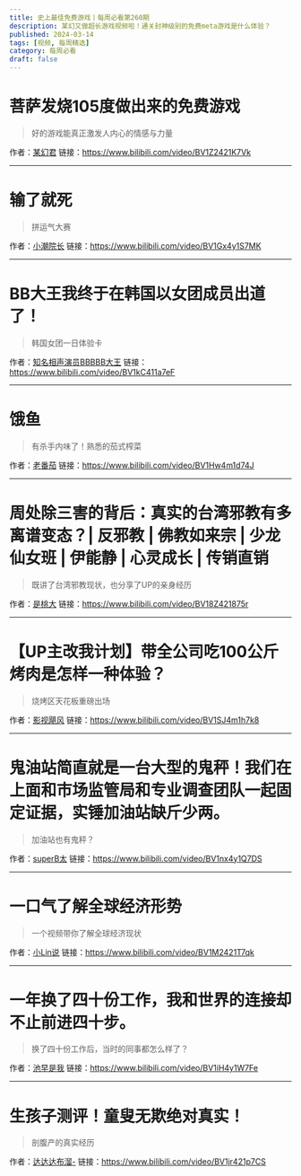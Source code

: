 ```yaml
---
title: 史上最佳免费游戏丨每周必看第260期
description: 某幻又做超长游戏视频啦！通关封神级别的免费meta游戏是什么体验？
published: 2024-03-14
tags: [视频, 每周精选]
category: 每周必看
draft: false
---
```


# 菩萨发烧105度做出来的免费游戏
> 好的游戏能真正激发人内心的情感与力量

作者：[某幻君](https://space.bilibili.com/1577804)
链接：https://www.bilibili.com/video/BV1Z2421K7Vk

---

# 输了就死
> 拼运气大赛

作者：[小潮院长](https://space.bilibili.com/5970160)
链接：https://www.bilibili.com/video/BV1Gx4y1S7MK

---

# BB大王我终于在韩国以女团成员出道了！
> 韩国女团一日体验卡

作者：[知名相声演员BBBBB大王](https://space.bilibili.com/15892313)
链接：https://www.bilibili.com/video/BV1kC411a7eF

---

# 饿鱼
> 有杀手内味了！熟悉的茄式榨菜

作者：[老番茄](https://space.bilibili.com/546195)
链接：https://www.bilibili.com/video/BV1Hw4m1d74J

---

# 周处除三害的背后：真实的台湾邪教有多离谱变态？| 反邪教 | 佛教如来宗 | 少龙仙女班 | 伊能静 | 心灵成长 | 传销直销
> 既讲了台湾邪教现状，也分享了UP的亲身经历

作者：[是桃大](https://space.bilibili.com/479409514)
链接：https://www.bilibili.com/video/BV18Z421875r

---

# 【UP主改我计划】带全公司吃100公斤烤肉是怎样一种体验？
> 烧烤区天花板重磅出场

作者：[影视飓风](https://space.bilibili.com/946974)
链接：https://www.bilibili.com/video/BV1SJ4m1h7k8

---

# 鬼油站简直就是一台大型的鬼秤！我们在上面和市场监管局和专业调查团队一起固定证据，实锤加油站缺斤少两。
> 加油站也有鬼秤？

作者：[superB太](https://space.bilibili.com/85754245)
链接：https://www.bilibili.com/video/BV1nx4y1Q7DS

---

# 一口气了解全球经济形势
> 一个视频带你了解全球经济现状

作者：[小Lin说](https://space.bilibili.com/520819684)
链接：https://www.bilibili.com/video/BV1M2421T7qk

---

# 一年换了四十份工作，我和世界的连接却不止前进四十步。
> 换了四十份工作后，当时的同事都怎么样了？

作者：[池早是我](https://space.bilibili.com/487505057)
链接：https://www.bilibili.com/video/BV1iH4y1W7Fe

---

# 生孩子测评！童叟无欺绝对真实！
> 剖腹产的真实经历

作者：[达达达布溜-](https://space.bilibili.com/430926487)
链接：https://www.bilibili.com/video/BV1jr421p7CS

